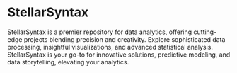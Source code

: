 # StellarSyntax
StellarSyntax is a premier repository for data analytics, offering cutting-edge projects blending precision and creativity. Explore sophisticated data processing, insightful visualizations, and advanced statistical analysis. StellarSyntax is your go-to for innovative solutions, predictive modeling, and data storytelling, elevating your analytics. 

